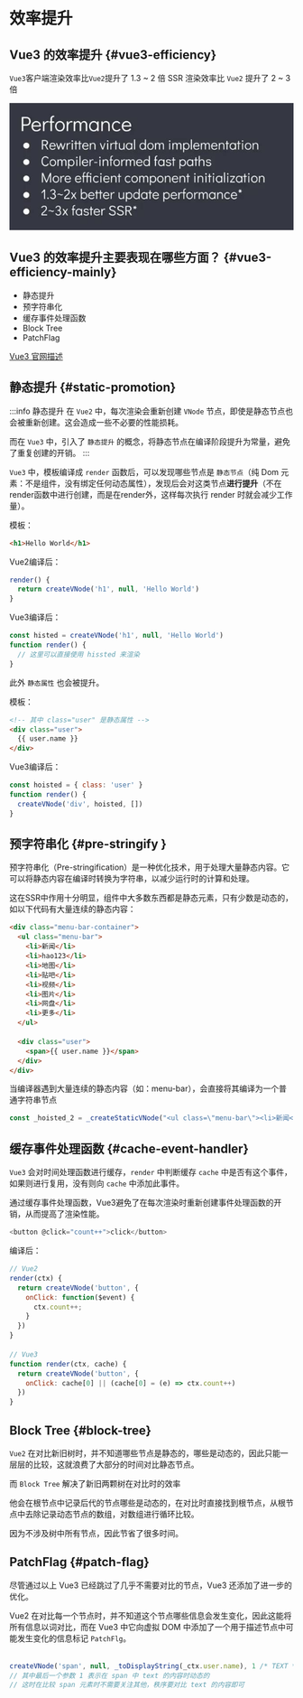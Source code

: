 # 效率提升

## Vue3 的效率提升 {#vue3-efficiency}

`Vue3`客户端渲染效率比`Vue2`提升了 1.3 ~ 2 倍
SSR 渲染效率比 `Vue2` 提升了 2 ~ 3 倍

![alt text](./images/change-efficiency.png)

## Vue3 的效率提升主要表现在哪些方面？ {#vue3-efficiency-mainly}

- 静态提升
- 预字符串化
- 缓存事件处理函数
- Block Tree
- PatchFlag  

[Vue3 官网描述](https://cn.vuejs.org/guide/extras/rendering-mechanism.html#compiler-informed-virtual-dom)

## 静态提升 {#static-promotion}

:::info 静态提升
在 `Vue2` 中，每次渲染会重新创建 `VNode` 节点，即使是静态节点也会被重新创建。这会造成一些不必要的性能损耗。

而在 `Vue3` 中，引入了 `静态提升` 的概念，将静态节点在编译阶段提升为常量，避免了重复创建的开销。
:::

`Vue3` 中，模板编译成 `render` 函数后，可以发现哪些节点是 `静态节点`（纯 Dom 元素：不是组件，没有绑定任何动态属性），发现后会对这类节点**进行提升**（不在render函数中进行创建，而是在render外，这样每次执行 render 时就会减少工作量）。

模板：

```html
<h1>Hello World</h1>
```

Vue2编译后：

```js
render() {
  return createVNode('h1', null, 'Hello World')
}
```

Vue3编译后：

```js
const histed = createVNode('h1', null, 'Hello World')
function render() {
  // 这里可以直接使用 hissted 来渲染
}
```

此外 `静态属性` 也会被提升。

模板：

```html
<!-- 其中 class="user" 是静态属性 -->
<div class="user">
  {{ user.name }}
</div>
```

Vue3编译后：

```js
const hoisted = { class: 'user' }
function render() {
  createVNode('div', hoisted, [])
}
```


## 预字符串化 {#pre-stringify }

预字符串化（Pre-stringification）是一种优化技术，用于处理大量静态内容。它可以将静态内容在编译时转换为字符串，以减少运行时的计算和处理。

这在SSR中作用十分明显，组件中大多数东西都是静态元素，只有少数是动态的，如以下代码有大量连续的静态内容：

```html
<div class="menu-bar-container">
  <ul class="menu-bar">
    <li>新闻</li>
    <li>hao123</li>
    <li>地图</li>
    <li>贴吧</li>
    <li>视频</li>
    <li>图片</li>
    <li>网盘</li>
    <li>更多</li>
  </ul>

  <div class="user">
    <span>{{ user.name }}</span>
  </div>
</div>
```

当编译器遇到大量连续的静态内容（如：menu-bar），会直接将其编译为一个普通字符串节点

```js
const _hoisted_2 = _createStaticVNode("<ul class=\"menu-bar\"><li>新闻</li><li>hao123</li><li>地图</li><li>贴吧</li><li>视频</li><li>图片</li><li>网盘</li><li>更多</li></ul>")
```

## 缓存事件处理函数 {#cache-event-handler}

`Vue3` 会对时间处理函数进行缓存，`render` 中判断缓存 `cache` 中是否有这个事件，如果则进行复用，没有则向 `cache` 中添加此事件。

通过缓存事件处理函数，Vue3避免了在每次渲染时重新创建事件处理函数的开销，从而提高了渲染性能。

```js
<button @click="count++">click</button>
```

编译后：

```js
// Vue2
render(ctx) {
  return createVNode('button', {
    onClick: function($event) {
      ctx.count++;
    }
  })
}

// Vue3
function render(ctx, cache) {
  return createVNode('button', {
    onClick: cache[0] || (cache[0] = (e) => ctx.count++)
  })
}
```

## Block Tree {#block-tree}

`Vue2` 在对比新旧树时，并不知道哪些节点是静态的，哪些是动态的，因此只能一层层的比较，这就浪费了大部分的时间对比静态节点。

而 `Block Tree` 解决了新旧两颗树在对比时的效率

他会在根节点中记录后代的节点哪些是动态的，在对比时直接找到根节点，从根节点中去除记录动态节点的数组，对数组进行循环比较。

因为不涉及树中所有节点，因此节省了很多时间。

## PatchFlag {#patch-flag}

尽管通过以上 Vue3 已经跳过了几乎不需要对比的节点，Vue3 还添加了进一步的优化。

Vue2 在对比每一个节点时，并不知道这个节点哪些信息会发生变化，因此这能将所有信息以词对比，而在 Vue3 中它向虚拟 DOM 中添加了一个用于描述节点中可能发生变化的信息标记 `PatchFlg`。

```js

createVNode('span', null, _toDisplayString(_ctx.user.name), 1 /* TEXT */)
// 其中最后一个参数 1 表示在 span 中 text 的内容时动态的
// 这时在比较 span 元素时不需要关注其他，秩序要对比 text 的内容即可
```

